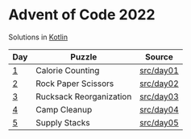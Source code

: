 # Advent of Code 2022

Solutions in [Kotlin](https://www.kotlinlang.org/)

| Day                                      | Puzzle                  | Source                        |
|------------------------------------------|-------------------------|-------------------------------|
| [1](https://adventofcode.com/2022/day/1) | Calorie Counting        | [src/day01](src/day01/App.kt) |
| [2](https://adventofcode.com/2022/day/2) | Rock Paper Scissors     | [src/day02](src/day02/App.kt) |
| [3](https://adventofcode.com/2022/day/3) | Rucksack Reorganization | [src/day03](src/day03/App.kt) |
| [4](https://adventofcode.com/2022/day/4) | Camp Cleanup            | [src/day04](src/day04/App.kt) |
| [5](https://adventofcode.com/2022/day/5) | Supply Stacks           | [src/day05](src/day05/App.kt) |